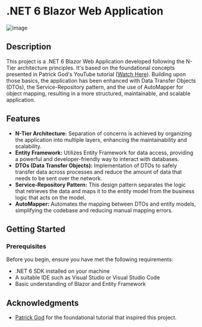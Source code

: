 # .NET 6 Blazor Web Application

![image](https://github.com/FernMiran/BlazorFullStack_ComicCRUD/assets/131997335/58e701b3-936d-4a60-97bc-93cd8a99ebe9)

## Description

This project is a .NET 6 Blazor Web Application developed following the N-Tier architecture principles. It's based on the foundational concepts presented in Patrick God's YouTube tutorial ([Watch Here](https://www.youtube.com/watch?v=K_P-qJj_8Bg)). Building upon those basics, the application has been enhanced with Data Transfer Objects (DTOs), the Service-Repository pattern, and the use of AutoMapper for object mapping, resulting in a more structured, maintainable, and scalable application.

## Features

- **N-Tier Architecture:** Separation of concerns is achieved by organizing the application into multiple layers, enhancing the maintainability and scalability.
- **Entity Framework:** Utilizes Entity Framework for data access, providing a powerful and developer-friendly way to interact with databases.
- **DTOs (Data Transfer Objects):** Implementation of DTOs to safely transfer data across processes and reduce the amount of data that needs to be sent over the network.
- **Service-Repository Pattern:** This design pattern separates the logic that retrieves the data and maps it to the entity model from the business logic that acts on the model.
- **AutoMapper:** Automates the mapping between DTOs and entity models, simplifying the codebase and reducing manual mapping errors.

## Getting Started

### Prerequisites

Before you begin, ensure you have met the following requirements:
- .NET 6 SDK installed on your machine
- A suitable IDE such as Visual Studio or Visual Studio Code
- Basic understanding of Blazor and Entity Framework

## Acknowledgments

- [Patrick God](https://www.youtube.com/watch?v=K_P-qJj_8Bg) for the foundational tutorial that inspired this project.
